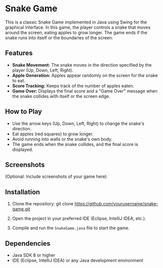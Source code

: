 # Snake Game

This is a classic Snake Game implemented in Java using Swing for the graphical interface. In this game, the player controls a snake that moves around the screen, eating apples to grow longer. The game ends if the snake runs into itself or the boundaries of the screen.

## Features

- **Snake Movement:** The snake moves in the direction specified by the player (Up, Down, Left, Right).
- **Apple Generation:** Apples appear randomly on the screen for the snake to eat.
- **Score Tracking:** Keeps track of the number of apples eaten.
- **Game Over:** Displays the final score and a "Game Over" message when the snake collides with itself or the screen edge.

## How to Play

- Use the arrow keys (Up, Down, Left, Right) to change the snake's direction.
- Eat apples (red squares) to grow longer.
- Avoid running into walls or the snake's own body.
- The game ends when the snake collides, and the final score is displayed.

## Screenshots

(Optional: Include screenshots of your game here)

## Installation

1. Clone the repository:
    git clone https://github.com/yourusername/snake-game.git

2. Open the project in your preferred IDE (Eclipse, IntelliJ IDEA, etc.).

3. Compile and run the `SnakeGame.java` file to start the game.

## Dependencies

- Java SDK 8 or higher
- IDE (Eclipse, IntelliJ IDEA) or any Java development environment

